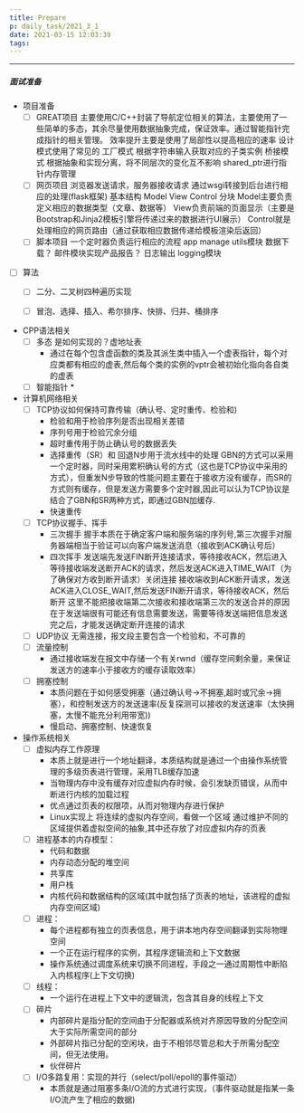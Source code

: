 ```yaml
---
title: Prepare
p: daily_task/2021_3_1
date: 2021-03-15 12:03:39
tags:
---
```


---
##### 面试准备

<!--more-->
* 项目准备
  * [ ] GREAT项目 
    主要使用C/C++封装了导航定位相关的算法，主要使用了一些简单的多态，其余尽量使用数据抽象完成，保证效率。通过智能指针完成指针的相关管理。
    效率提升主要是使用了局部性以提高相应的速率
    设计模式使用了常见的
    工厂模式 根据字符串输入获取对应的子类实例
    桥接模式 根据抽象和实现分离，将不同层次的变化互不影响
    shared_ptr进行指针内存管理
  * [ ] 网页项目
    浏览器发送请求，服务器接收请求 通过wsgi转接到后台进行相应的处理(flask框架)
    基本结构 Model View  Control 分块
    Model主要负责定义相应的数据类型（文章、数据等）
    View负责前端的页面显示（主要是Bootstrap和Jinja2模板引擎将传递过来的数据进行UI展示）
    Control就是处理相应的网页路由（通过获取相应数据传递给模板渲染后返回）
  * [ ] 脚本项目
    一个定时器负责运行相应的流程 app manage utils模块
    数据下载？
    邮件模块实现产品报告？
    日志输出 logging模块

* [ ] 算法
  * [ ] 二分、二叉树四种遍历实现
  * [ ] 冒泡、选择、插入、希尔排序、快排、归并、桶排序


* CPP语法相关
  * [ ] 多态 是如何实现的？虚地址表
    * 通过在每个包含虚函数的类及其派生类中插入一个虚表指针，每个对应类都有相应的虚表,然后每个类的实例的vptr会被初始化指向各自类的虚表
  * [ ] 智能指针
    * 

* 计算机网络相关
  * [ ] TCP协议如何保持可靠传输（确认号、定时重传、检验和)
    * 检验和用于检验序列是否出现相关差错
    * 序列号用于检验冗余分组
    * 超时重传用于防止确认号的数据丢失
    * 选择重传（SR）和 回退N步用于流水线中的处理  GBN的方式可以采用一个定时器，同时采用累积确认号的方式（这也是TCP协议中采用的方式），但重发N步导致的性能问题主要在于接收方没有缓存，而SR的方式则有缓存，但是发送方需要多个定时器,因此可以认为TCP协议是结合了GBN和SR两种方式，即通过GBN加缓存.
    * 快速重传
  * [ ] TCP协议握手、挥手
    * 三次握手
        握手本质在于确定客户端和服务端的序列号,第三次握手对服务器端相当于验证可以向客户端发送消息（接收到ACK确认号后）
    * 四次挥手
        发送端先发送FIN断开连接请求，等待接收ACK，然后进入等待接收端发送断开ACK的请求，然后发送ACK进入TIME_WAIT（为了确保对方收到断开请求）关闭连接
        接收端收到ACK断开请求，发送ACK进入CLOSE_WAIT,然后发送FIN断开请求，等待接收ACK，然后断开
        这里不能把接收端第二次接收和接收端第三次的发送合并的原因在于发送端很有可能还有信息需要发送，需要等待发送端把信息发送完之后，才能发送确定断开连接的请求
  * [ ] UDP协议
    无需连接，报文段主要包含一个检验和，不可靠的
  * [ ] 流量控制
    * 通过接收端发在报文中存储一个有关rwnd（缓存空间剩余量，来保证发送方的速率小于接收方的缓存读取效率）
  * [ ] 拥塞控制 
    * 本质问题在于如何感受拥塞（通过确认号->不拥塞,超时或冗余->拥塞），和控制发送方的发送速率(反复探测可以接收的发送速率（太快拥塞，太慢不能充分利用带宽))
    * 慢启动、拥塞控制、快速恢复
    
      
* 操作系统相关
  * [ ] 虚拟内存工作原理
    * 本质上就是进行一个地址翻译，本质结构就是通过一个由操作系统管理的多级页表进行管理，采用TLB缓存加速
    * 当物理内存中没有缓存对应虚拟内存时候，会引发缺页错误，从而中断进行内核的加载过程
    * 优点通过页表的权限项，从而对物理内存进行保护
    * Linux实现上 将连续的虚拟内存空间，看做一个区域 通过维护不同的区域提供着虚拟空间的抽象,其中还存放了对应虚拟内存的页表
  * [ ] 进程基本的内存模型：
    * 代码和数据
    * 内存动态分配的堆空间
    * 共享库
    * 用户栈
    * 内核代码和数据结构的区域(其中就包括了页表的地址，该进程的虚拟内存空间区域)
  * [ ] 进程：
    * 每个进程都有独立的页表信息，用于讲本地内存空间翻译到实际物理空间
    * 一个正在运行程序的实例，其程序逻辑流和上下文数据
    * 操作系统通过调度系统来切换不同进程，手段之一通过周期性中断陷入内核程序(上下文切换)
  * [ ] 线程：
    * 一个运行在进程上下文中的逻辑流，包含其自身的线程上下文
  * [ ] 碎片
    * 内部碎片是指分配的空间由于分配器或系统对齐原因导致的分配空间大于实际所需空间的部分
    * 外部碎片指已分配的空闲块，由于不相邻尽管总和大于所需分配空间，但无法使用。
    * 伙伴碎片
  * [ ] I/O多路复用：实现的并行（select/poll/epoll的事件驱动）
    * 本质就是通过阻塞多条I/O流的方式进行实现，（事件驱动就是指某一条I/O流产生了相应的数据) 
